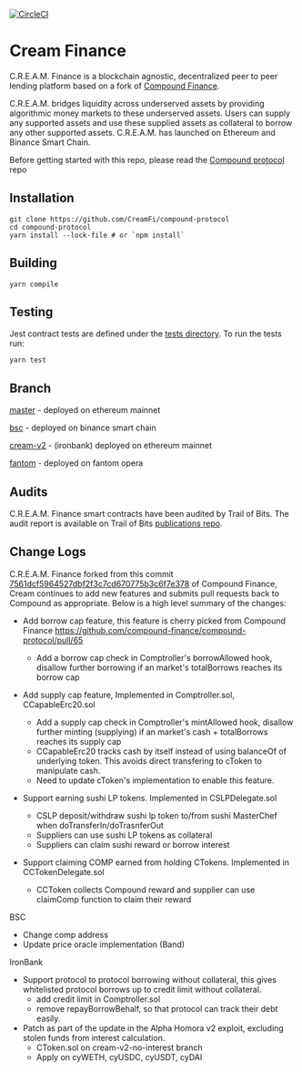 [![CircleCI](https://circleci.com/gh/CreamFi/compound-protocol.svg?style=svg)](https://circleci.com/gh/CreamFi/compound-protocol)

Cream Finance
=================
C.R.E.A.M. Finance is a blockchain agnostic, decentralized peer to peer lending platform based on a fork of [Compound Finance](https://compound.finance).

C.R.E.A.M. bridges liquidity across underserved assets by providing algorithmic money markets to these underserved assets. Users can supply any supported assets and use these supplied assets as collateral to borrow any other supported assets. C.R.E.A.M. has launched on Ethereum and Binance Smart Chain.

Before getting started with this repo, please read the [Compound protocol](https://github.com/compound-finance/compound-protocol) repo

Installation
------------

    git clone https://github.com/CreamFi/compound-protocol
    cd compound-protocol
    yarn install --lock-file # or `npm install`

Building
------
    yarn compile

Testing
-------
Jest contract tests are defined under the [tests directory](https://github.com/compound-finance/compound-protocol/tree/master/tests). To run the tests run:

    yarn test

Branch
------
[master](https://github.com/CreamFi/compound-protocol/tree/master) - deployed on ethereum mainnet

[bsc](https://github.com/CreamFi/compound-protocol/tree/bsc) - deployed on binance smart chain

[cream-v2](https://github.com/CreamFi/compound-protocol/tree/cream-v2) - (ironbank) deployed on ethereum mainnet

[fantom](https://github.com/CreamFi/compound-protocol/tree/fantom) - deployed on fantom opera

Audits
-------
C.R.E.A.M. Finance smart contracts have been audited by Trail of Bits. The audit report is available on Trail of Bits [publications repo](https://github.com/trailofbits/publications/blob/master/reviews/CREAMSummary.pdf).

Change Logs
-----------
C.R.E.A.M. Finance forked from this commit [7561dcf5964527dbf2f3c7cd670775b3c6f7e378](https://github.com/compound-finance/compound-protocol/commits/7561dcf5964527dbf2f3c7cd670775b3c6f7e378) of Compound Finance,
Cream continues to add new features and submits pull requests back to Compound as appropriate. Below is a high level summary of the changes:

- Add borrow cap feature, this feature is cherry picked from Compound Finance https://github.com/compound-finance/compound-protocol/pull/65
  * Add a borrow cap check in Comptroller's borrowAllowed hook, disallow further borrowing if an market's totalBorrows reaches its borrow cap

- Add supply cap feature, Implemented in Comptroller.sol, CCapableErc20.sol
  * Add a supply cap check in Comptroller's mintAllowed hook, disallow further minting (supplying) if an market's cash + totalBorrows reaches its supply cap
  * CCapableErc20 tracks cash by itself instead of using balanceOf of underlying token. This avoids direct transfering to cToken to manipulate cash.
  * Need to update cToken's implementation to enable this feature.

- Support earning sushi LP tokens. Implemented in CSLPDelegate.sol
  * CSLP deposit/withdraw sushi lp token to/from sushi MasterChef when doTransferIn/doTrasnferOut
  * Suppliers can use sushi LP tokens as collateral
  * Suppliers can claim sushi reward or borrow interest

- Support claiming COMP earned from holding CTokens. Implemented in CCTokenDelegate.sol
  * CCToken collects Compound reward and supplier can use claimComp function to claim their reward

BSC
- Change comp address
- Update price oracle implementation (Band)

IronBank
- Support protocol to protocol borrowing without collateral, this gives whitelisted protocol borrows up to credit limit without collateral.
   * add credit limit in Comptroller.sol
   * remove repayBorrowBehalf, so that protocol can track their debt easily.
- Patch as part of the update in the Alpha Homora v2 exploit, excluding stolen funds from interest calculation.
  * CToken.sol on cream-v2-no-interest branch
  * Apply on cyWETH, cyUSDC, cyUSDT, cyDAI
